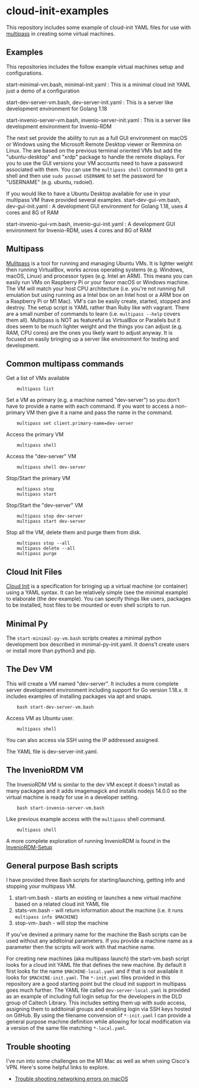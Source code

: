 cloud-init-examples
===================

This repository includes some example of cloud-init YAML files for use with [multipass](https://multipass.run "Multipass website") in creating some virtual machines.

Examples
--------

This repositories includes the follow example virtual machines 
setup and configurations.

start-minimal-vm.bash, minimal-init.yaml
: This is a minimal cloud init YAML just a demo of a configuration

start-dev-server-vm.bash, dev-server-init.yaml
: This is a server like development environment for Golang 1.18

start-invenio-server-vm.bash, invenio-server-init.yaml
: This is a server like development environment for Invenio-RDM

The next set provide the ability to run as a full GUI environment on macOS or Windows using the Microsoft Remote Desktop viewer or Remmina on Linux. The are based on the previous terminal oriented VMs but add the "ubuntu-desktop" and "xrdp" package to handle the remote displays.  For you to use the GUI versions your VM accounts need to have a password associated with them. You can use the `multipass shell` command to get a shell and then use `sudo passwd USERNAME` to set the password for "USERNAME" (e.g. ubuntu, rsdoiel).

If you would like to have a Ubuntu Desktop available for use in your multipass VM Ihave provided several examples.
start-dev-gui-vm.bash, dev-gui-init.yaml
: A development GUI environment for Golang 1.18, uses 4 cores and 8G of RAM

start-invenio-gui-vm.bash, invenio-gui-init.yaml
: A development GUI environment for Invenio-RDM, uses 4 cores and 8G of RAM


Multipass
---------

[Mulitpass](https://multipass.run "Multipass website") is a tool for running and managing Ubuntu VMs. It is lighter weight then running VirtualBox, works across operating systems (e.g. Windows, macOS, Linux) and processor types (e.g. Intel an ARM). This means you can easily run VMs on Raspberry Pi or your favor macOS or Windows machine.  The VM will match your host CPU architecture (i.e. you're not running full emulation but using running as a Intel box on an Intel host or a ARM box on a Raspberry Pi or M1 Mac).  VM's can be easily create, started, stopped and destroy.  The setup script is YAML rather than Ruby like with vagrant. There are a small number of commands to learn (i.e. `multipass --help` covers them all). Multipass is NOT as featureful as VirtualBox or Parallels but it does seem to be much lighter weight and the things you can adjust (e.g. RAM, CPU cores) are the ones you likely want to adjust anyway. It is focused on easily bringing up a server like environment for testing and development.

Common multipass commands
-------------------------

Get a list of VMs available 

```shell
    multipass list
```

Set a VM as primary (e.g. a machine named "dev-server") so you don't
have to provide a name with each command. If you want to access 
a non-primary VM then give it a name and pass the name in the command.

```shell
    multipass set client.primary-name=dev-server
```

Access the primary VM

```shell
    multipass shell
```

Access the "dev-server" VM

```shell
    multipass shell dev-server
```

Stop/Start the primary VM 

```shell
    multipass stop
    multipass start
```

Stop/Start the "dev-server" VM

```shell
    multipass stop dev-server
    multipass start dev-server
```

Stop all the VM, delete them and purge them from disk.

```shell
    multipass stop --all
    multipass delete --all
    multipass purge
```


Cloud Init Files
----------------

[Cloud Init](https://cloud-init.io) is a specification for bringing up a virtual machine (or container) using a YAML syntax. It can be relatively simple (see the minimal example) to elaborate (the dev example). You can specify things like users, packages to be installed, host files to be mounted or even shell scripts to run.

Minimal Py
----------

The `start-minimal-py-vm.bash` scripts creates a minimal python development box described in minimal-py-init.yaml. It doens't create users or install more than python3 and pip.

The Dev VM
----------

This will create a VM named "dev-server". It includes a more complete server development environment including support for Go version 1.18.x.  It includes examples of installing packages via apt and snaps.

```shell
    bash start-dev-server-vm.bash
```

Access VM as Ubuntu user.

```shell
    multipass shell
```

You can also access via SSH using the IP addressed assigned.

The YAML file is dev-server-init.yaml.

The InvenioRDM VM
-----------------

The InvenioRDM VM is similar to the dev VM except it doesn't install as many packages and it adds imagemagick and installs nodejs 14.0.0 so the virtual machine is ready for use in a developer setting.

```shell
    bash start-invenio-server-vm.bash
```

Like previous example access with the `multipass` shell command.

```shell
    multipass shell
```

A more complete exploration of running InvenioRDM is found in the [InvenioRDM-Setup](InvenioRDM-Setup.html)

General purpose Bash scripts
----------------------------

I have provided three Bash scripts for starting/launching, getting info and stopping your multipass VM.

1. start-vm.bash - starts an existing or launches a new virtual machine based on a related cloud init YAML file
2. stats-vm.bash - will return information about the machine (i.e. it runs `multipass info $MACHINE`)
3. stop-vm-.bash - will stop the machine

If you've devined a primary name for the machine the Bash scripts can be used without any additoinal parameters. If
you provide a machine name as a parameter then the scripts will work with that machine name.

For creating new machines (aka multipass launch) the start-vm.bash script looks for a cloud init YAML file that
defines the new machine. By default it first looks for the name `$MACHINE-local.yaml` and if that is not available
it looks for `$MACHINE-init.yaml`.   The `*-init.yaml` files provided in this repository are a good starting point but
the cloud init support in multipass goes much further.  The YAML file called `dev-server-local.yaml` is provided as an
example of including full login setup for the developers in the DLD group of Caltech Library. This includes setting them
up with sudo access, assigning them to additoinal groups and enabling login via SSH keys hosted on GitHub.  By using the
filename convension of `*-init.yaml` I can provide a general purpose machine definition while allowing for local modification
via a version of the same file matching `*-local.yaml`.


Trouble shooting
----------------

I've run into some challenges on the M1 Mac as well as when using Cisco's VPN. Here's some helpful links to explore.

- [Trouble shooting networking errors on macOS](https://multipass.run/docs/troubleshooting-networking-on-macos)

